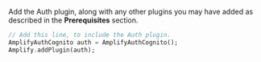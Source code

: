 Add the Auth plugin, along with any other plugins you may have added as described in the **Prerequisites** section.

```dart
// Add this line, to include the Auth plugin.
AmplifyAuthCognito auth = AmplifyAuthCognito();
Amplify.addPlugin(auth);
```
